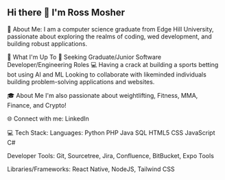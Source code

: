 ## Hi there 👋 I'm Ross Mosher
💫 About Me:
I am a computer science graduate from Edge Hill University, passionate about exploring the realms of coding, wed development, and building robust applications.

🚀 What I'm Up To
🤖 Seeking Graduate/Junior Software Developer/Engineering Roles
💻 Having a crack at building a sports betting bot using AI and ML
Looking to collaborate with likeminded individuals building problem-solving applications and websites.


🎓 About Me
I'm also passionate about weightlifting, Fitness, MMA, Finance, and Crypto!


🌐 Connect with me:
LinkedIn

💻 Tech Stack:
Languages: Python PHP Java SQL HTML5 CSS JavaScript C#

Developer Tools: Git, Sourcetree, Jira, Confluence, BitBucket, Expo Tools

Libraries/Frameworks: React Native, NodeJS, Tailwind CSS
